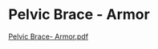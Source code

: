 # Pelvic Brace - Armor

[Pelvic Brace- Armor.pdf](Pelvic%20Brace%20-%20Armor%200d6ecae6e80c46e3872179147c29f7b9/Pelvic_Brace-_Armor.pdf)